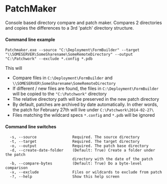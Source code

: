 PatchMaker
==========

Console based directory compare and patch maker.  Compares 2 directories and copies the differences to a 3rd 'patch' directory structure.

#### Command line example

    Patchmaker.exe --source "C:\Deployment\FormBuilder" --target "\\SOMESERVER\SomeSharename\SomeRemoteDirectory" --output "C:\Patchwork" --exclude *.config *.pdb
    
This will
* Compare files in `C:\Deployment\FormBuilder` and `\\SOMESERVER\SomeSharename\SomeRemoteDirectory`
* If different / new files are found, the files in `C:\Deployment\FormBuilder` will be copied to the `"C:\Patchwork"` directory
* The relative directory path will be preserved in the new patch directory
* By default, patches are archived by date automatically.  In other words, the patch for February 27th will live under `C:\Patchwork\2014-02-27\`
* Files matching the wildcard specs `*.config` and `*.pdb` will be ignored

#### Command line switches
      -s, --source                Required. The source directory
      -t, --target                Required. The target directory
      -o, --output                Required. The patch base directory
      -d, --create-date-folder    (Default: True) Create a folder under the patch
                                  directory with the date of the patch
      -b, --compare-bytes         (Default: True) Do a byte-level comparison
      -x, --exclude               Files or wildcards to exclude from patch
      -?, --help                  Show this help screen

